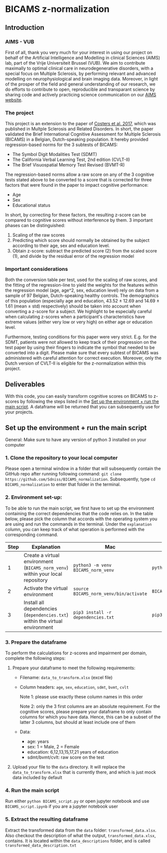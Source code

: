 # BICAMS z-normalization

## Introduction

### AIMS - VUB

First of all, thank you very much for your interest in using our project on behalf of the Artificial Intelligence and Modelling in clinical Sciences (AIMS) lab, part of the Vrije Universiteit Brussel (VUB). We aim to contribute maximally to optimal clinical care in neurodegenerative disorders, with a special focus on Multiple Sclerosis, by performing relevant and advanced modelling on neurophysiological and brain imaging data. Moreover, in light of the prosper of the field and general understanding of our research, we do efforts to contribute to open, reproducible and transparant science by sharing code and actively practicing science communication on our [AIMS website](https://aims.research.vub.be).

### The project

This project is an extension to the paper of [Costers et al. 2017](https://doi.org/10.1016/j.msard.2017.08.018), which was published in Multple Sclerosis and Related Disorders. In short, the paper validated the Brief International Cognitive Assessment for Multiple Sclerosis (BICAMS) in a Belgian, Dutch-speaking population. It hereby provided regression-based norms for the 3 subtests of BICAMS:

- The Symbol Digit Modalities Test (SDMT)
- The California Verbal Learning Test, 2nd edition (CVLT-II)
- The Brief Visuospatial Memory Test Revised (BVMT-R)

The regression-based norms allow a raw score on any of the 3 cognitive tests stated above to be converted to a score that is corrected for three factors that were found in the paper to impact cognitive performance:

- Age
- Sex
- Educational status

In short, by correcting for these factors, the resulting z-score can be compared to cognitive scores without interference by them. 3 important phases can be distinguished:

1. Scaling of the raw scores
2. Predicting which score should normally be obtained by the subject according to their age, sex and education level. 
3. Obtain z-score: subtract the predicted score (2) from the scaled score (1), and divide by the residual error of the regression model

### Important considerations

Both the conversion table per test, used for the scaling of raw scores, and the fitting of the regression-line to yield the weights for the features within the regression model (age, age^2, sex, education level) rely on data from a sample of 97 Belgian, Dutch-speaking healthy controls. The demographics of this population (especially age and education, 43.52 ± 12.69 and 14.69 ± 1.61 (mean ± std) respectively) should be taken into account when converting a z-score for a subject. We highlight to be especially careful when calculating z-scores when a participant's characteristics have extreme values (either very low or very high) on either age or education level. 

Furthermore, testing conditions for this paper were very strict. E.g. for the SDMT, patients were not allowed to keep track of their progression on the test paper by using their fingers to indicate the symbol that needed to be converted into a digit. Please make sure that every subtest of BICAMS was administered with careful attention for correct execution. Moreover, only the Dutch version of CVLT-II is eligible for the z-normalization within this project.

## Deliverables

With this code, you can easily transform cognitive scores on BICAMS to z-scores by following the steps listed in the [Set up the environment + run the main script](#set-up-the-environment--run-the-main-script). A dataframe will be returned that you can subsequently use for your projects.

## Set up the environment + run the main script

General: Make sure to have any version of python 3 installed on your computer

### 1. Clone the repository to your local computer

Please open a terminal window in a folder that will subsequently contain the GitHub repo after running following command: `git clone https://github.com/Sdniss/BICAMS_normalization`. Subsequently, type `cd BICAMS_normalization` to enter that folder in the terminal.

### 2. Environment set-up: 

To be able to run the main script, we first have to set up the environment containing the correct dependencies that the code relies on. In the table below, please pick the column that accords with the operating system you are using and run the commands in the terminal. Under the `explanation` column, you can keep track of what operation is performed with the corresponding command.

| Step | Explanation                                                  | Mac                                    | Windows                             | Linux                                  |
| ---- | ------------------------------------------------------------ | -------------------------------------- | ----------------------------------- | -------------------------------------- |
| 1    | Create a virtual environment (`BICAMS_norm_venv`) within your local repository | `python3 -m venv BICAMS_norm_venv`     | `python3 -m venv BICAMS_norm_venv`  | `python3 -m venv BICAMS_norm_venv`     |
| 2    | Activate the virtual environment                             | `source BICAMS_norm_venv/bin/activate` | `BICAMS_norm_venv\Scripts\activate` | `source BICAMS_norm_venv/bin/activate` |
| 3    | Install all dependencies (`dependencies.txt`) within the virtual environment | `pip3 install -r dependencies.txt`     | `pip3 install -r dependencies.txt`  | `pip3 install -r dependencies.txt`     |

### 3. Prepare the dataframe

To perform the calculations for z-scores and impairment per domain, complete the following steps:

1. Prepare your dataframe to meet the following requirements:

   - Filename: `data_to_transform.xlsx` (excel file)

   - Column headers: `age`, `sex`, `education`, `sdmt`, `bvmt`, `cvlt`

     Note 1: please use exactly these column names in this order

     Note 2: only the 3 first columns are an absolute requirement. For the cognitive scores, please prepare your dataframe to only contain columns for which you have data. Hence, this can be a subset of the latter 3 columns, but should at least include one of them

   - Data:
     - age: years
     - sex: 1 = Male, 2 = Female
     - education: 6,12,13,15,17,21 years of education
     - sdmt/bvmt/cvlt: raw score on the test
   
2. Upload your file to the `data` directory. It will replace the `data_to_transform.xlsx` that is currently there, and which is just mock data included by default

### 4. Run the main script

Run either `python BICAMS_script.py` or open jupyter notebook and use `BICAMS_script.ipynb`  if you are a jupyter notebook user

### 5. Extract the resulting dataframe

Extract the transformed data from the `data` folder: `transformed_data.xlsx`. Also checkout the description of what the output, `transformed_data.xlsx`, contains. It is located within the `data_descriptions` folder, and is called `transformed_data_description.txt`
